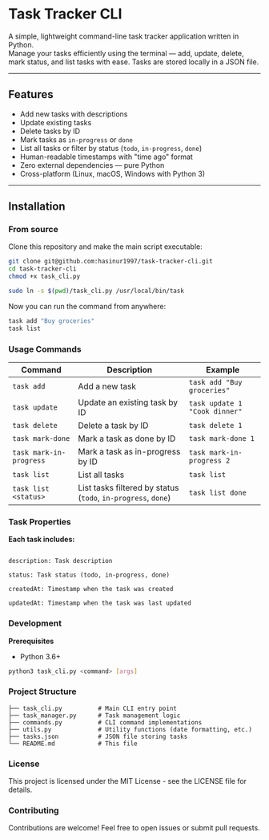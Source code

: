 # Task Tracker CLI

A simple, lightweight command-line task tracker application written in Python.  
Manage your tasks efficiently using the terminal — add, update, delete, mark status, and list tasks with ease. Tasks are stored locally in a JSON file.

---

## Features

- Add new tasks with descriptions  
- Update existing tasks  
- Delete tasks by ID  
- Mark tasks as `in-progress` or `done`  
- List all tasks or filter by status (`todo`, `in-progress`, `done`)  
- Human-readable timestamps with "time ago" format  
- Zero external dependencies — pure Python  
- Cross-platform (Linux, macOS, Windows with Python 3)

---

## Installation

### From source

Clone this repository and make the main script executable:

```bash
git clone git@github.com:hasinur1997/task-tracker-cli.git
cd task-tracker-cli
chmod +x task_cli.py

sudo ln -s $(pwd)/task_cli.py /usr/local/bin/task
```

Now you can run the command from anywhere:

```bash
task add "Buy groceries"
task list
```


### Usage Commands

| Command                 | Description                                                   | Example                       |
| ----------------------- | ------------------------------------------------------------- | ----------------------------- |
| `task add`              | Add a new task                                                | `task add "Buy groceries"`    |
| `task update`           | Update an existing task by ID                                 | `task update 1 "Cook dinner"` |
| `task delete`           | Delete a task by ID                                           | `task delete 1`               |
| `task mark-done`        | Mark a task as done by ID                                     | `task mark-done 1`            |
| `task mark-in-progress` | Mark a task as in-progress by ID                              | `task mark-in-progress 2`     |
| `task list`             | List all tasks                                                | `task list`                   |
| `task list <status>`    | List tasks filtered by status (`todo`, `in-progress`, `done`) | `task list done`              |


### Task Properties

 **Each task includes:**

```id: Unique task identifier

description: Task description

status: Task status (todo, in-progress, done)

createdAt: Timestamp when the task was created

updatedAt: Timestamp when the task was last updated
```

### Development

**Prerequisites**
* Python 3.6+

```bash
python3 task_cli.py <command> [args]
```


### Project Structure

```task-tracker-cli/
├── task_cli.py          # Main CLI entry point
├── task_manager.py      # Task management logic
├── commands.py          # CLI command implementations
├── utils.py             # Utility functions (date formatting, etc.)
├── tasks.json           # JSON file storing tasks
└── README.md            # This file
```

### License
This project is licensed under the MIT License - see the LICENSE file for details.

### Contributing
Contributions are welcome! Feel free to open issues or submit pull requests.

